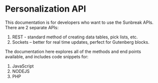 # Personalization API

This documentation is for developers who want to use the Sunbreak APIs. There are 2 separate APIs:

1. REST - standard method of creating data tables, pick lists, etc.
1. Sockets – better for real time updates, perfect for Gutenberg blocks.

The documentation here explores all of the methods and end points available, and includes code snippets for:

1. JavaScript
1. NODEJS
1. PHP